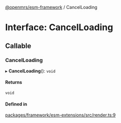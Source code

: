 [@openmrs/esm-framework](../API.md) / CancelLoading

# Interface: CancelLoading

## Callable

### CancelLoading

▸ **CancelLoading**(): `void`

#### Returns

`void`

#### Defined in

[packages/framework/esm-extensions/src/render.ts:9](https://github.com/openmrs/openmrs-esm-core/blob/master/packages/framework/esm-extensions/src/render.ts#L9)
